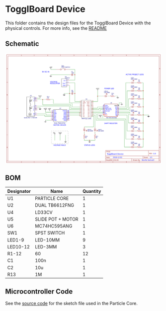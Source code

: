# TogglBoard Device

This folder contains the design files for the TogglBoard Device with the physical controls. For more info, see the [README](../README.md)

## Schematic

![EasyEDA Schematic](./schematic/schematic_copy.png)

## BOM

| Designator | Name              | Quantity |
|------------|-------------------|----------|
| U1         | PARTICLE CORE     | 1        |
| U2         | DUAL TB6612FNG    | 1        |
| U4         | LD33CV            | 1        |
| U5         | SLIDE POT + MOTOR | 1        |
| U6         | MC74HC595ANG      | 1        |
| SW1        | SPST SWITCH       | 1        |
| LED1-9     | LED-10MM          | 9        |
| LED10-12   | LED-3MM           | 3        |
| R1-12      | 60                | 12       |
| C1         | 100n              | 1        |
| C2         | 10u               | 1        |
| R13        | 1M                | 1        |

## Microcontroller Code

See the [source code](./code/) for the sketch file used in the Particle Core.
